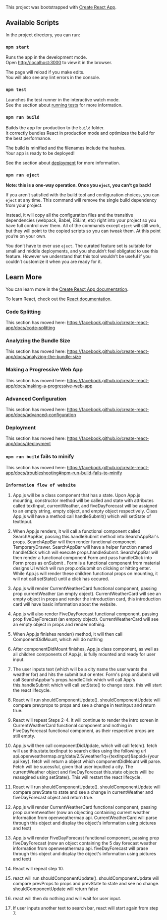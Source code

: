 This project was bootstrapped with [Create React App](https://github.com/facebook/create-react-app).

## Available Scripts

In the project directory, you can run:

### `npm start`

Runs the app in the development mode.<br />
Open [http://localhost:3000](http://localhost:3000) to view it in the browser.

The page will reload if you make edits.<br />
You will also see any lint errors in the console.

### `npm test`

Launches the test runner in the interactive watch mode.<br />
See the section about [running tests](https://facebook.github.io/create-react-app/docs/running-tests) for more information.

### `npm run build`

Builds the app for production to the `build` folder.<br />
It correctly bundles React in production mode and optimizes the build for the best performance.

The build is minified and the filenames include the hashes.<br />
Your app is ready to be deployed!

See the section about [deployment](https://facebook.github.io/create-react-app/docs/deployment) for more information.

### `npm run eject`

**Note: this is a one-way operation. Once you `eject`, you can’t go back!**

If you aren’t satisfied with the build tool and configuration choices, you can `eject` at any time. This command will remove the single build dependency from your project.

Instead, it will copy all the configuration files and the transitive dependencies (webpack, Babel, ESLint, etc) right into your project so you have full control over them. All of the commands except `eject` will still work, but they will point to the copied scripts so you can tweak them. At this point you’re on your own.

You don’t have to ever use `eject`. The curated feature set is suitable for small and middle deployments, and you shouldn’t feel obligated to use this feature. However we understand that this tool wouldn’t be useful if you couldn’t customize it when you are ready for it.

## Learn More

You can learn more in the [Create React App documentation](https://facebook.github.io/create-react-app/docs/getting-started).

To learn React, check out the [React documentation](https://reactjs.org/).

### Code Splitting

This section has moved here: https://facebook.github.io/create-react-app/docs/code-splitting

### Analyzing the Bundle Size

This section has moved here: https://facebook.github.io/create-react-app/docs/analyzing-the-bundle-size

### Making a Progressive Web App

This section has moved here: https://facebook.github.io/create-react-app/docs/making-a-progressive-web-app

### Advanced Configuration

This section has moved here: https://facebook.github.io/create-react-app/docs/advanced-configuration

### Deployment

This section has moved here: https://facebook.github.io/create-react-app/docs/deployment

### `npm run build` fails to minify

This section has moved here: https://facebook.github.io/create-react-app/docs/troubleshooting#npm-run-build-fails-to-minify

### `Information flow of website`

1) App.js will be a class component that has a state.  Upon App.js mounting, constructor method will be called and state with attributes called textInput, currentWeather, and fiveDayForecast will be assigned to an empty string, empty object, and empty object respectively.  Class App.js will have a method call handleSubmit() which will setState of textInput.  

2) When App.js renders, it will call a functional component called SearchAppBar, passing this.handleSubmit method into SearchAppBar's props.  SearchAppBar will then render functional component TemporaryDrawer.  SearchAppBar will have a helper function named handleClick which will execute props.handleSubmit. SearchAppBar will then render a functional component Form and pass handleClick into Form props as onSubmit .  Form is a functional component from material designs UI which will run prop.onSubmit on clicking or hitting enter. While App.js will render these children functional props on mounting, it will not call setState() until a click has occured.

3) App.js will render CurrentWeatherCard functional component, passing prop currentWeather (an empty object).  CurrentWeatherCard will see an empty object in props and render the introduction card, this introduction card will have basic information about the website. 

4) App.js will also render FiveDayForecast functional component, passing prop fiveDayForecast (an empoty object).  CurrentWeatherCard will see an empty object in props and render nothing.  

5) When App.js finishes render() method, it will then call ComponentDidMount, which will do nothing

6) After componentDidMount finishes, App.js class component, as well as all children components of App.js, is fully mounted and ready for user input.

7) The user inputs text (which will be a city name the user wants the weather for) and hits the submit but or enter. Form's prop.onSubmit will call SearchAppbar's props.handleClick which will call App's this.handleSubmit which will call setState() to change state.  this will start the react lifecycle. 

8) React will run shouldComponentUpdate().  shouldComponentUpdate will compare prevprops to props and see a change in textInput and return true.

9) React will repeat Steps 2-4. It will continue to render the intro screen in CurrentWeatherCard functional component and nothing in FiveDayForecast functional component, as their respective props are still empty.

10) App.js will then call componentDidUpdate, which will call fetch().  fetch will use this.state.textInput to search cities using the following url api.openweathermap.org/data/2.5/weather?q={textInput}&appid={your api key}.  fetch will return a object which componentDidMount will parse.  Fetch will be sucessful, given that user inputted a city.  The currentWeather object and fiveDayForecast this.state objects willl be reassgined using setState().  This will restart the react lifecycle.

11) React will run shouldComponentUpdate().  shouldComponentUpdate will compare prevState to state and see a change in currentWeather and fiveDayForecast object and return true.

12) App.js will render CurrentWeatherCard functional component, passing prop currentweather (now an objecting containing current weather information from openweathermap api.  CurrentWeatherCard will parse through this object and display the object's information using pictures and text)

13) App.js will render FiveDayForecast functional component, passing prop fiveDayForecast (now an object containing the 5 day forecast weather information from openweathermap api.  fiveDayForecast will prase through this object and display the object's information using pictures and text)

14) React will repeat step 10.

15) react will run shouldComponentUpdate().  shouldComponentUpdate will compare prevProps to props and prevState to state and see no change.  shouldComponentUpdate will return false

16) react will then do nothing and will wait for user input.

17) If user inputs another text to search bar, react will start again from step 7.
